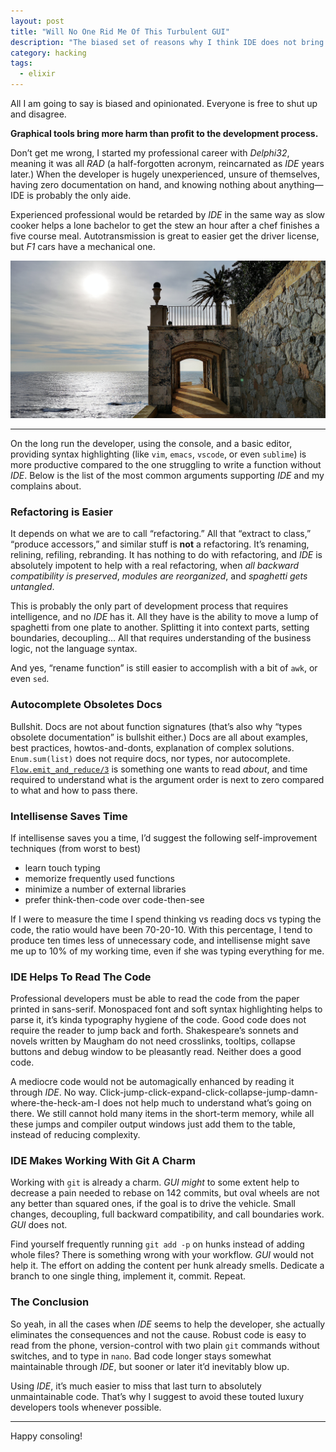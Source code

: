 ```yaml
---
layout: post
title: "Will No One Rid Me Of This Turbulent GUI"
description: "The biased set of reasons why I think IDE does not bring any good at all to the development process"
category: hacking
tags:
  - elixir
---
```


All I am going to say is biased and opinionated. Everyone is free to shut up and disagree.

**Graphical tools bring more harm than profit to the development process.**

Don’t get me wrong, I started my professional career with _Delphi32_, meaning it was all _RAD_ (a half-forgotten acronym, reincarnated as _IDE_ years later.) When the developer is hugely unexperienced, unsure of themselves, having zero documentation on hand, and knowing nothing about anything—IDE is probably the only aide.

Experienced professional would be retarded by _IDE_ in the same way as slow cooker helps a lone bachelor to get the stew an hour after a chef finishes a five course meal. Autotransmission is great to easier get the driver license, but _F1_ cars have a mechanical one.

![Ronda de Camí, Platja d’Ara, Catalunya](/img/turbulent-priest.jpg)

---

On the long run the developer, using the console, and a basic editor, providing syntax highlighting (like `vim`, `emacs`, `vscode`, or even `sublime`) is more productive compared to the one struggling to write a function without _IDE_. Below is the list of the most common arguments supporting _IDE_ and my complains about.

### Refactoring is Easier

It depends on what we are to call “refactoring.” All that “extract to class,” “produce accessors,” and similar stuff is **not** a refactoring. It’s renaming, relining, refiling, rebranding. It has nothing to do with refactoring, and _IDE_ is absolutely impotent to help with a real refactoring, when _all backward compatibility is preserved_, _modules are reorganized_, and _spaghetti gets untangled_.

This is probably the only part of development process that requires intelligence, and no _IDE_ has it. All they have is the ability to move a lump of spaghetti from one plate to another. Splitting it into context parts, setting boundaries, decoupling... All that requires understanding of the business logic, not the language syntax.

And yes, “rename function” is still easier to accomplish with a bit of `awk`, or even `sed`.

### Autocomplete Obsoletes Docs

Bullshit. Docs are not about function signatures (that’s also why “types obsolete documentation” is bullshit either.) Docs are all about examples, best practices, howtos-and-donts, explanation of complex solutions. `Enum.sum(list)` does not require docs, nor types, nor autocomplete. [`Flow.emit_and_reduce/3`](https://hexdocs.pm/flow/Flow.html#emit_and_reduce/3) is something one wants to read _about_, and time required to understand what is the argument order is next to zero compared to what and how to pass there.

### Intellisense Saves Time

If intellisense saves you a time, I’d suggest the following self-improvement techniques (from worst to best)

- learn touch typing
- memorize frequently used functions
- minimize a number of external libraries
- prefer think-then-code over code-then-see

If I were to measure the time I spend thinking vs reading docs vs typing the code, the ratio would have been 70-20-10. With this percentage, I tend to produce ten times less of unnecessary code, and intellisense might save me up to 10% of my working time, even if she was typing everything for me.

### IDE Helps To Read The Code

Professional developers must be able to read the code from the paper printed in sans-serif. Monospaced font and soft syntax highlighting helps to parse it, it’s kinda typography hygiene of the code. Good code does not require the reader to jump back and forth. Shakespeare’s sonnets and novels written by Maugham do not need crosslinks, tooltips, collapse buttons and debug window to be pleasantly read. Neither does a good code.

A mediocre code would not be automagically enhanced by reading it through _IDE_. No way. Click-jump-click-expand-click-collapse-jump-damn-where-the-heck-am-I does not help much to understand what’s going on there. We still cannot hold many items in the short-term memory, while all these jumps and compiler output windows just add them to the table, instead of reducing complexity.

### IDE Makes Working With Git A Charm

Working with `git` is already a charm. _GUI_ _might_ to some extent help to decrease a pain needed to rebase on 142 commits, but oval wheels are not any better than squared ones, if the goal is to drive the vehicle. Small changes, decoupling, full backward compatibility, and call boundaries work. _GUI_ does not.

Find yourself frequently running `git add -p` on hunks instead of adding whole files? There is something wrong with your workflow. _GUI_ would not help it. The effort on adding the content per hunk already smells. Dedicate a branch to one single thing, implement it, commit. Repeat.

### The Conclusion

So yeah, in all the cases when _IDE_ seems to help the developer, she actually eliminates the consequences and not the cause. Robust code is easy to read from the phone, version-control with two plain `git` commands without switches, and to type in `nano`. Bad code longer stays somewhat maintainable through _IDE_, but sooner or later it’d inevitably blow up.

Using _IDE_, it’s much easier to miss that last turn to absolutely unmaintainable code. That’s why I suggest to avoid these touted luxury developers tools whenever possible.

---

Happy consoling!
